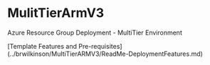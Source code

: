 
# MulitTierArmV3
Azure Resource Group Deployment - MultiTier Environment

[Template Features and Pre-requisites] (../brwilkinson/MultiTierARMV3/ReadMe-DeploymentFeatures.md)
